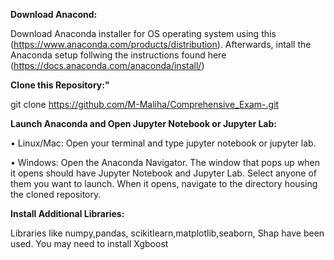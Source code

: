 **Download Anacond:**

Download Anaconda installer for OS operating system  using this  (https://www.anaconda.com/products/distribution). Afterwards, intall the Anaconda setup follwing the instructions found here (https://docs.anaconda.com/anaconda/install/)

**Clone this Repository:"**

git clone https://github.com/M-Maliha/Comprehensive_Exam-.git
 
**Launch Anaconda and Open Jupyter Notebook or Jupyter Lab:**

•	Linux/Mac: Open your terminal and type jupyter notebook or jupyter lab. 

•	Windows: Open the Anaconda Navigator. The window that pops up when it opens should have Jupyter Notebook and Jupyter Lab. Select anyone of them you want to launch. When it opens, navigate to the directory housing the cloned repository.

**Install Additional Libraries:**

Libraries like numpy,pandas, scikitlearn,matplotlib,seaborn, Shap  have been used. You may need to install Xgboost
